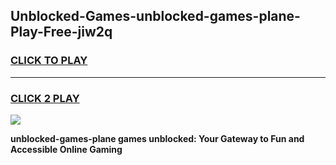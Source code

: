
## Unblocked-Games-unblocked-games-plane-Play-Free-jiw2q
<h3>
<a href="https://premium76.site?title=unblocked-games-plane&ref=23A">CLICK TO PLAY</a></h3>
<hr>

<h3>
<a href="https://premium76.site?title=unblocked-games-plane&ref=23A">CLICK 2 PLAY</a>
  
</h3>

<a href="https://premium76.site?title=unblocked-games-plane&ref=23A"><img src="https://clearcache.store/games.png"></a>


**unblocked-games-plane games unblocked: Your Gateway to Fun and Accessible Online Gaming**
